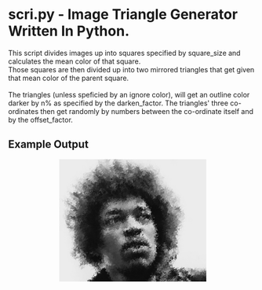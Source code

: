 scri.py - Image Triangle Generator Written In Python.
======

This script divides images up into squares specified by square_size and calculates the mean color of that square.  
Those squares are then divided up into two mirrored triangles that get given that mean color of the parent square.  
<br/>
The triangles (unless speficied by an ignore color), will get an outline color darker by n% as specified by the darken_factor. The triangles' three co-ordinates then get randomly by numbers between the co-ordinate itself and by the offset_factor.  

## Example Output

<p align="center">
    <img width = "300" src="https://github.com/SierraII/scri.py/blob/master/examples/Mark Zuckerberg.png?raw=true" alt=""/>
    <img width = "300" src="https://github.com/SierraII/scri.py/blob/master/examples/Elbert Einstein.png?raw=true" alt=""/>
    <img width = "300" src="https://github.com/SierraII/scri.py/blob/master/examples/Steve Jobs.png?raw=true" alt=""/>
    <img width = "300" src="https://github.com/SierraII/scri.py/blob/master/examples/Jimi Hendrix.png?raw=true" alt=""/>
    <img width = "300" src="https://github.com/SierraII/scri.py/blob/master/examples/Elon Musk.png?raw=true" alt=""/>
    <img width = "300" src="https://github.com/SierraII/scri.py/blob/master/examples/Eiffel Tower.png?raw=true" alt=""/>
</p>
